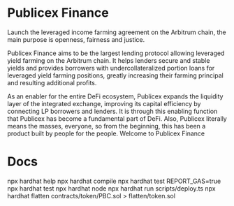 # Publicex Finance

Launch the leveraged income farming agreement on the Arbitrum chain, the main purpose is openness, fairness and justice.

Publicex Finance aims to be the largest lending protocol allowing leveraged yield farming on the Arbitrum chain. It helps lenders secure and stable yields and provides borrowers with undercollateralized portion loans for leveraged yield farming positions, greatly increasing their farming principal and resulting additional profits.

As an enabler for the entire DeFi ecosystem, Publicex expands the liquidity layer of the integrated exchange, improving its capital efficiency by connecting LP borrowers and lenders. It is through this enabling function that Publicex has become a fundamental part of DeFi.
Also, Publicex literally means the masses, everyone, so from the beginning, this has been a product built by people for the people.
Welcome to Publicex Finance

# Docs

npx hardhat help
npx hardhat compile
npx hardhat test
REPORT_GAS=true npx hardhat test
npx hardhat node
npx hardhat run scripts/deploy.ts
npx hardhat flatten contracts/token/PBC.sol > flatten/token.sol
